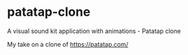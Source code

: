 # patatap-clone
A visual sound kit application with animations - Patatap clone

My take on a clone of https://patatap.com/
